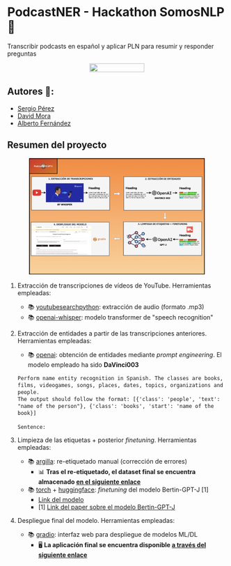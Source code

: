 # PodcastNER - Hackathon SomosNLP 🤗
Transcribir podcasts en español y aplicar PLN para resumir y responder preguntas

<p align="center">
    <img src="https://huggingface.co/front/assets/huggingface_logo.svg"  width="50%" height="20%">
</p>

## Autores 👥:
* [Sergio Pérez](https://www.linkedin.com/in/sergiopp?originalSubdomain=uk)
* [David Mora](https://www.linkedin.com/in/davidfmora/)
* [Alberto Fernández](https://www.linkedin.com/in/alberto-fernandez-hernandez-3a3474136/)

## Resumen del proyecto

<p align="center">
    <img src="./media/esquema_proyecto.png"  width="80%" height="50%">
</p>

1. Extracción de transcripciones de vídeos de YouTube. Herramientas empleadas:
    * 📚 [youtubesearchpython](https://pypi.org/project/youtube-search-python/): extracción de audio (formato .mp3)
    * 📚 [openai-whisper](https://github.com/openai/whisper): modelo transformer de "speech recognition"

2. Extracción de entidades a partir de las transcripciones anteriores. Herramientas empleadas:
    * 📚 [openai](https://pypi.org/project/openai/): obtención de entidades mediante _prompt engineering_. El modelo empleado ha sido __DaVinci003__
    ```
    Perform name entity recognition in Spanish. The classes are books, films, videogames, songs, places, dates, topics, organizations and people. 
    The output should follow the format: [{'class': 'people', 'text': "name of the person"}, {'class': 'books', 'start': 'name of the book}] 
    
    Sentence: 
    ```

3. Limpieza de las etiquetas + posterior _finetuning_. Herramientas empleadas:
    * 📚 [argilla](https://argilla.io/): re-etiquetado manual (corrección de errores)
        * 📊 __Tras el re-etiquetado, el dataset final se encuentra almacenado [en el siguiente enlace](https://huggingface.co/datasets/hackathon-somos-nlp-2023/podcasts-ner-es)__ 
    * 📚 [torch](https://pypi.org/project/torch/) + [huggingface](https://huggingface.co/): _finetuning_ del modelo Bertin-GPT-J [1]
        * [Link del modelo](hackathon-somos-nlp-2023/bertin-gpt-j-6b-ner-es)
        * [1] [Link del paper sobre el modelo Bertin-GPT-J](https://rua.ua.es/dspace/bitstream/10045/122846/1/PLN_68_01.pdf)

4. Despliegue final del modelo. Herramientas empleadas:
    * 📚 [gradio](https://gradio.app/): interfaz web para despliegue de modelos ML/DL
        * 🖥️ __La aplicación final se encuentra disponible [a través del siguiente enlace](https://huggingface.co/spaces/hackathon-somos-nlp-2023/PodcastNER-GPTJ)__

